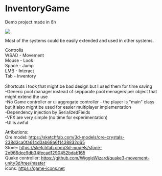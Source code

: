 # InventoryGame<br />
Demo project made in 6h<br />

![](Screen.png)<br />

Most of the systems could be easily extended and used in other systems.<br />


Controlls<br />
    WSAD - Movement<br />
    Mouse - Look<br />
    Space - Jump<br />
    LMB - Interact<br />
    Tab - Inventory<br />
<br />
Shortcuts i took that might be bad design but I used them for time saving<br />
-Generic pool manager instead of sepparate pool menagers per object that might extend the use<br />
-No Game controller or ui aggregate  controller - the player is "main" class but it also might be used for easier multiplayer implementation<br />
-Dependency injection by SerializedFields<br />
-VFX are very simple (no time for experimentation)<br />
-UI is awful<br />


Atributions:<br />
Ore model: https://sketchfab.com/3d-models/ore-crystals-238d3ca0fa614d3ab68a6f1438832d65<br />
Stone: https://sketchfab.com/3d-models/stone-2e966dce9db34fecad1290452bdab165<br />
Quake controller: https://github.com/WiggleWizard/quake3-movement-unity3d/tree/master<br />
icons: https://game-icons.net<br />